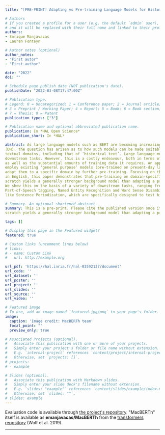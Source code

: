 ```yaml
---
title: "[PRE-PRINT] Adapting vs Pre-training Language Models for Historical Languages"

# Authors
# If you created a profile for a user (e.g. the default `admin` user), write the username (folder name) here 
# and it will be replaced with their full name and linked to their profile.
authors:
- Enrique Manjavacas
- Lauren Fonteyn

# Author notes (optional)
author_notes:
- "First autor"
- "First author"

date: "2022"
doi: ""

# Schedule page publish date (NOT publication's date).
publishDate: "2022-03-08T17:47:00Z"

# Publication type.
# Legend: 0 = Uncategorized; 1 = Conference paper; 2 = Journal article;
# 3 = Preprint / Working Paper; 4 = Report; 5 = Book; 6 = Book section;
# 7 = Thesis; 8 = Patent
publication_types: ["3"]

# Publication name and optional abbreviated publication name.
publication: In *HAL Open Science*
publication_short: In *HAL*

abstract: As large language models such as BERT are becoming increasingly popular in Digital Humanities
(DH), the question has arisen as to how such models can be made suitable for application to specific
textual domains, including that of ‘historical text’. Large language models like BERT can be pretrained from scratch on a specific textual domain and achieve strong performance on a series of
downstream tasks. However, this is a costly endeavour, both in terms of the computational resources
as well as the substantial amounts of training data it requires. An appealing alternative, then, is to
employ existing ‘general purpose’ models (pre-trained on present-day language) and subsequently
adapt them to a specific domain by further pre-training. Focusing on the domain of historical text
in English, this paper demonstrates that pre-training on domain-specific (i.e. historical) data from
scratch yields a generally stronger background model than adapting a present-day language model.
We show this on the basis of a variety of downstream tasks, ranging from established tasks such as
Part-of-Speech tagging, Named Entity Recognition and Word Sense Disambiguation, to ad-hoc tasks
like Sentence Periodization, which are specifically designed to test historically relevant processing.

# Summary. An optional shortened abstract.
summary: This is a pre-print. Please cite the published version once it is available. Focusing on the domain of historical text in English, this paper demonstrates that pre-training on domain-specific (i.e. historical) data from
scratch yields a generally stronger background model than adapting a present-day language model. We show this on the basis of a variety of downstream tasks, ranging from established tasks such as Part-of-Speech tagging, Named Entity Recognition and Word Sense Disambiguation, to ad-hoc tasks like Sentence Periodization, which are specifically designed to test historically relevant processing.

tags: []

# Display this page in the Featured widget?
featured: true

# Custom links (uncomment lines below)
# links:
# - name: Custom Link
#   url: http://example.org

url_pdf: 'https://hal.inria.fr/hal-03592137/document'
url_code: ''
url_dataset: ''
url_poster: ''
url_project: ''
url_slides: ''
url_source: ''
url_video: ''

# Featured image
# To use, add an image named `featured.jpg/png` to your page's folder. 
image:
  caption: 'Image credit: MacBERTh team'
  focal_point: ""
  preview_only: true

# Associated Projects (optional).
#   Associate this publication with one or more of your projects.
#   Simply enter your project's folder or file name without extension.
#   E.g. `internal-project` references `content/project/internal-project/index.md`.
#   Otherwise, set `projects: []`.
# projects:
# - example

# Slides (optional).
#   Associate this publication with Markdown slides.
#   Simply enter your slide deck's filename without extension.
#   E.g. `slides: "example"` references `content/slides/example/index.md`.
#   Otherwise, set `slides: ""`.
# slides: example
---
```


Evaluation code is available through [the project's repository](https://www.github.com/emanjavacas/macberth-eval). "MacBERTh" itself is available as **emanjavacas/MacBERTh** from the [transformers repository](https://huggingface.co/emanjavacas/MacBERTh) (Wolf et al. 2019).

---
